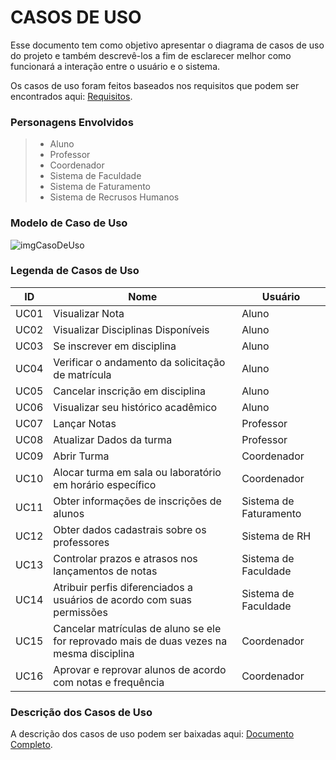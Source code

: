 # CASOS DE USO

Esse documento tem como objetivo apresentar o diagrama de casos de uso do projeto e também descrevê-los a fim de
esclarecer melhor como funcionará a interação entre o usuário e o sistema.

Os casos de uso foram feitos baseados nos requisitos que podem ser encontrados aqui: [Requisitos].

### Personagens Envolvidos
> - Aluno
> - Professor
> - Coordenador
> - Sistema de Faculdade
> - Sistema de Faturamento
> - Sistema de Recrusos Humanos

### Modelo de Caso de Uso
![imgCasoDeUso]

### Legenda de Casos de Uso
| **ID** | **Nome** | **Usuário** |
|---|---|---| 
| UC01 | Visualizar Nota | Aluno |
| UC02 | Visualizar Disciplinas Disponíveis | Aluno |
| UC03 | Se inscrever em disciplina | Aluno |
| UC04 | Verificar o andamento da solicitação de matrícula | Aluno |
| UC05 | Cancelar inscrição em disciplina | Aluno |
| UC06 | Visualizar seu histórico acadêmico | Aluno |
| UC07 | Lançar Notas | Professor |
| UC08 | Atualizar Dados da turma | Professor |
| UC09 | Abrir Turma | Coordenador |
| UC10 | Alocar turma em sala ou laboratório em horário específico | Coordenador |
| UC11 | Obter informações de inscrições de alunos | Sistema de Faturamento |
| UC12 | Obter dados cadastrais sobre os professores | Sistema de RH |
| UC13 | Controlar prazos e atrasos nos lançamentos de notas | Sistema de Faculdade |
| UC14 | Atribuir perfis diferenciados a usuários de acordo com suas permissões | Sistema de Faculdade |
| UC15 | Cancelar matrículas de aluno se ele for reprovado mais de duas vezes na mesma disciplina | Coordenador |
| UC16 | Aprovar e reprovar alunos de acordo com notas e frequência | Coordenador |


### Descrição dos Casos de Uso

A descrição dos casos de uso podem ser baixadas aqui: [Documento Completo].

[imgCasoDeUso]: <https://github.com/artiumdominus/PS-2017-2-ES-Faculdade/blob/master/2.An%C3%A1lise/2.1.Modelo%20de%20Caso%20de%20Uso%20-%20MCU/casosDeUso.jpg?raw=true>
[Requisitos]: <https://github.com/artiumdominus/PS-2017-2-ES-Faculdade/blob/master/1.Gest%C3%A3o/README.md>
[Documento Completo]: <https://github.com/artiumdominus/PS-2017-2-ES-Faculdade/raw/master/2.An%C3%A1lise/2.1.Modelo%20de%20Caso%20de%20Uso%20-%20MCU/Descri%C3%A7%C3%A3o%20Casos%20de%20Uso.odt>
